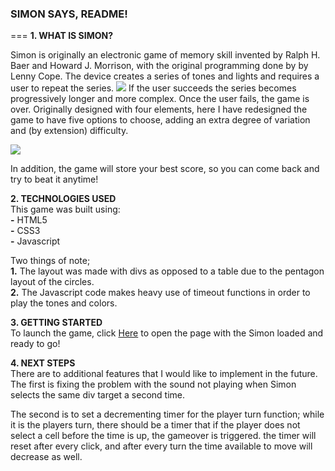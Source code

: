 ### SIMON SAYS, README!
===
**1. WHAT IS SIMON?**

Simon is originally an electronic game of memory skill invented by Ralph H. Baer and Howard J. Morrison, with the original programming done by by Lenny Cope. The device creates a series of tones and lights and requires a user to repeat the series. 
![](http://i.imgur.com/EwPqGB2.png)
If the user succeeds the series becomes progressively longer and more complex. Once the user fails, the game is over. Originally designed with four elements, here I have redesigned the game to have five options to choose, adding an extra degree of variation and (by extension) difficulty.  

![](http://i.imgur.com/czXB5n1.png)

In addition, the game will store your best score, so you can come back and try to beat it anytime!    

**2. TECHNOLOGIES USED**   
This game was built using:  
**-** HTML5   
**-** CSS3   
**-** Javascript


Two things of note;  
**1.** The layout was made with divs as opposed to a table due to the pentagon layout of the circles.  
**2.** The Javascript code makes heavy use of timeout functions in order to play the tones and colors.  

**3. GETTING STARTED**  
To launch the game, click 
[Here](https://johnmichael246.github.io/simon/) to open the page with the Simon loaded and ready to go! 

**4. NEXT STEPS**   
There are to additional features that I would like to implement in the future. The first is fixing the problem with the sound not playing when Simon selects the same div target a second time.

The second is to set a decrementing timer for the player turn function; while it is the players turn, there should be a timer that if the player does not select a cell before the time is up, the gameover is triggered. the timer will reset after every click, and after every turn the time available to move will decrease as well.
